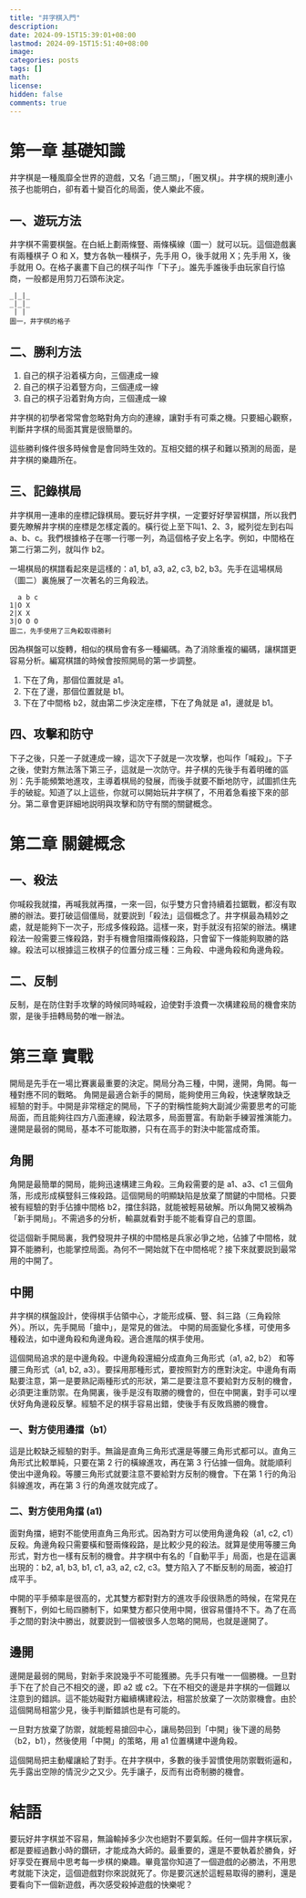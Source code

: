 ```yaml
---
title: "井字棋入門"
description: 
date: 2024-09-15T15:39:01+08:00
lastmod: 2024-09-15T15:51:40+08:00
image: 
categories: posts
tags: []
math: 
license: 
hidden: false
comments: true
---
```


# 第一章 基礎知識
井字棋是一種風靡全世界的遊戲，又名「過三關」，「圈叉棋」。井字棋的規則連小孩子也能明白，卻有着十變百化的局面，使人樂此不疲。
## 一、遊玩方法
井字棋不需要棋盤。在白紙上劃兩條豎、兩條橫線（圖一）就可以玩。這個遊戲裏有兩種棋子 O 和 X，雙方各執一種棋子，先手用 O，後手就用 X；先手用 X，後手就用 O。在格子裏畫下自己的棋子叫作「下子」。誰先手誰後手由玩家自行協商，一般都是用剪刀石頭布決定。
```
_|_|_
_|_|_
 | |
圖一，井字棋的格子
```
## 二、勝利方法
1. 自己的棋子沿着橫方向，三個連成一線
2. 自己的棋子沿着豎方向，三個連成一線
3. 自己的棋子沿着對角方向，三個連成一線

井字棋的初學者常常會忽略對角方向的連線，讓對手有可乘之機。只要細心觀察，判斷井字棋的局面其實是很簡單的。

這些勝利條件很多時候會是會同時生效的。互相交錯的棋子和難以預測的局面，是井字棋的樂趣所在。
## 三、記錄棋局
井字棋用一連串的座標記錄棋局。要玩好井字棋，一定要好好學習棋譜，所以我們要先瞭解井字棋的座標是怎樣定義的。橫行從上至下叫1、2、3，縱列從左到右叫a、b、c。我們根據格子在哪一行哪一列，為這個格子安上名字。例如，中間格在第二行第二列，就叫作 b2。

一場棋局的棋譜看起來是這樣的：a1, b1, a3, a2, c3, b2, b3。先手在這場棋局（圖二）裏施展了一次著名的三角殺法。
```
  a b c
1|O X  
2|X X
3|O O O
圖二，先手使用了三角殺取得勝利
``` 
因為棋盤可以旋轉，相似的棋局會有多一種編碼。為了消除重複的編碼，讓棋譜更容易分析。編寫棋譜的時候會按照開局的第一步調整。
1. 下在了角，那個位置就是 a1。
2. 下在了邊，那個位置就是 b1。
3. 下在了中間格 b2，就由第二步決定座標，下在了角就是 a1，邊就是 b1。
## 四、攻擊和防守
下子之後，只差一子就連成一線，這次下子就是一次攻擊，也叫作「喊殺」。下子之後，使對方無法落下第三子，這就是一次防守。井子棋的先後手有着明確的區別：先手能頻繁地進攻，主導着棋局的發展，而後手就要不斷地防守，試圖抓住先手的破綻。知道了以上這些，你就可以開始玩井字棋了，不用着急看接下來的部分。第二章會更詳細地説明與攻擊和防守有關的關鍵概念。
# 第二章 關鍵概念
## 一、殺法 
你喊殺我就擋，再喊我就再擋，一來一回，似乎雙方只會持續着拉鋸戰，都沒有取勝的辦法。要打破這個僵局，就要説到「殺法」這個概念了。井字棋最為精妙之處，就是能夠下一次子，形成多條殺路。這樣一來，對手就沒有招架的辦法。構建殺法一般需要三條殺路，對手有機會阻擋兩條殺路，只會留下一條能夠取勝的路線。殺法可以根據這三枚棋子的位置分成三種：三角殺、中邊角殺和角邊角殺。
## 二、反制
反制，是在防住對手攻擊的時候同時喊殺，迫使對手浪費一次構建殺局的機會來防禦，是後手扭轉局勢的唯一辦法。
# 第三章 實戰
開局是先手在一場比賽裏最重要的決定。開局分為三種，中開，邊開，角開。每一種對應不同的戰略。 角開是最適合新手的開局，能夠使用三角殺，快速擊敗缺乏經驗的對手。中開是非常穩定的開局，下子的對稱性能夠大副減少需要思考的可能局面，而且能夠往四方八面連線，殺法眾多，局面豐富。有助新手練習推演能力。邊開是最弱的開局，基本不可能取勝，只有在高手的對決中能當成奇策。
## 角開
角開是最簡單的開局，能夠迅速構建三角殺。三角殺需要的是 a1、a3、c1 三個角落，形成形成橫豎斜三條殺路。這個開局的明顯缺陷是放棄了關鍵的中間格。只要被有經驗的對手佔據中間格 b2，擋住斜路，就能被輕易破解。所以角開又被稱為「新手開局」。不需過多的分析，輸贏就看對手能不能看穿自己的意圖。

從這個新手開局裏，我們發現井子棋的中間格是兵家必爭之地，佔據了中間格，就算不能勝利，也能掌控局面。為何不一開始就下在中間格呢？接下來就要説到最常用的中開了。
## 中開
井字棋的棋盤設計，使得棋手佔領中心，才能形成橫、豎、斜三路（三角殺除外）。所以，先手開局「搶中」，是常見的做法。
中開的局面變化多樣，可使用多種殺法，如中邊角殺和角邊角殺。適合進階的棋手使用。

這個開局追求的是中邊角殺。中邊角殺還細分成直角三角形式（a1, a2, b2） 和等腰三角形式（a1, b2, a3）。要採用那種形式，要按照對方的應對決定。中邊角有兩點要注意，第一是要熟記兩種形式的形狀，第二是要注意不要給對方反制的機會，必須更注重防禦。在角開裏，後手是沒有取勝的機會的，但在中開裏，對手可以埋伏好角角邊殺反擊。經驗不足的棋手容易出錯，使後手有反敗爲勝的機會。 
### 一、對方使用邊擋（b1）
這是比較缺乏經驗的對手。無論是直角三角形式還是等腰三角形式都可以。直角三角形式比較單純，只要在第 2 行的橫線進攻，再在第 3 行佔據一個角。就能順利使出中邊角殺。等腰三角形式就要注意不要給對方反制的機會。下在第 1 行的角沿斜線進攻，再在第 3 行的角進攻就完成了。
### 二、對方使用角擋 (a1)
面對角擋，絕對不能使用直角三角形式。因為對方可以使用角邊角殺（a1, c2, c1）反殺。角邊角殺只需要橫和豎兩條殺路，是比較少見的殺法。就算是使用等腰三角形式，對方也一樣有反制的機會。井字棋中有名的「自動平手」局面，也是在這裏出現的：b2, a1, b3, b1, c1, a3, a2, c2, c3。雙方陷入了不斷反制的局面，被迫打成平手。

中開的平手頻率是很高的，尤其雙方都對對方的進攻手段很熟悉的時候，在常見在賽制下，例如七局四勝制下，如果雙方都只使用中開，很容易僵持不下。為了在高手之間的對決中勝出，就要説到一個被很多人忽略的開局，也就是邊開了。
## 邊開
邊開是最弱的開局，對新手來說幾乎不可能獲勝。先手只有唯一一個勝機。一旦對手下在了於自己不相交的邊，即 a2 或 c2。下在不相交的邊是井字棋的一個難以注意到的錯誤。這不能妨礙對方繼續構建殺法，相當於放棄了一次防禦機會。由於這個開局相當少見，後手判斷錯誤也是有可能的。

一旦對方放棄了防禦，就能輕易搶回中心，讓局勢回到「中開」後下邊的局勢（b2，b1），然後使用「中開」的策略，用 a1 位置構建中邊角殺。 

這個開局把主動權讓給了對手。在井字棋中，多數的後手習慣使用防禦戰術逼和，先手露出空隙的情況少之又少。先手讓子，反而有出奇制勝的機會。
# 結語
要玩好井字棋並不容易，無論輸掉多少次也絕對不要氣餒。任何一個井字棋玩家，都是要經過數小時的鑽研，才能成為大師的。最重要的，還是不要執着於勝負，好好享受在賽局中思考每一步棋的樂趣。畢竟當你知道了一個遊戲的必勝法，不用思考就能下決定，這個遊戲對你來説就死了。你是要沉迷於這輕易取得的勝利，還是要看向下一個新遊戲，再次感受殺掉遊戲的快樂呢？

